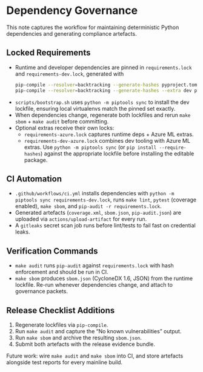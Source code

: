# Dependency Governance

This note captures the workflow for maintaining deterministic Python
dependencies and generating compliance artefacts.

## Locked Requirements

- Runtime and developer dependencies are pinned in `requirements.lock` and
  `requirements-dev.lock`, generated with
  ```bash
  pip-compile --resolver=backtracking --generate-hashes pyproject.toml
  pip-compile --resolver=backtracking --generate-hashes --extra dev pyproject.toml
  ```
- `scripts/bootstrap.sh` uses `python -m piptools sync` to install the dev lockfile,
  ensuring local virtualenvs match the pinned set exactly.
- When dependencies change, regenerate both lockfiles and rerun
  `make sbom` + `make audit` before committing.
- Optional extras receive their own locks:
  * `requirements-azure.lock` captures runtime deps + Azure ML extras.
  * `requirements-dev-azure.lock` combines dev tooling with Azure ML extras.
  Use `python -m piptools sync` (or `pip install --require-hashes`) against the
  appropriate lockfile before installing the editable package.

## CI Automation

- `.github/workflows/ci.yml` installs dependencies with `python -m piptools sync
  requirements-dev.lock`, runs `make lint`, `pytest` (coverage enabled),
  `make sbom`, and `pip-audit -r requirements.lock`.
- Generated artefacts (`coverage.xml`, `sbom.json`, `pip-audit.json`) are
  uploaded via `actions/upload-artifact` for every run.
- A `gitleaks` secret scan job runs before lint/tests to fail fast on
  credential leaks.

## Verification Commands

- `make audit` runs `pip-audit` against `requirements.lock` with hash
  enforcement and should be run in CI.
- `make sbom` produces `sbom.json` (CycloneDX 1.6, JSON) from the runtime
  lockfile. Re-run whenever dependencies change, and attach to governance
  packets.

## Release Checklist Additions

1. Regenerate lockfiles via `pip-compile`.
2. Run `make audit` and capture the “No known vulnerabilities” output.
3. Run `make sbom` and archive the resulting `sbom.json`.
4. Submit both artefacts with the release evidence bundle.

Future work: wire `make audit` and `make sbom` into CI, and store
artefacts alongside test reports for every mainline build.
